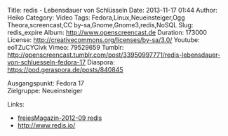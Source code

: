 Title: redis - Lebensdauer von Schlüsseln
Date: 2013-11-17 01:44
Author: Heiko
Category: Video
Tags: Fedora,Linux,Neueinsteiger,Ogg Theora,screencast,CC by-sa,Gnome,Gnome3,redis,NoSQL
Slug: redis_expire
Album: http://www.openscreencast.de
Duration: 173000
License: http://creativecommons.org/licenses/by-sa/3.0/
Youtube: eoTZuCYClvk
Vimeo: 79529659
Tumblr: http://openscreencast.tumblr.com/post/33950997771/redis-lebensdauer-von-schluesseln-fedora-17
Diaspora: https://pod.geraspora.de/posts/840845

Ausgangspunkt: Fedora 17  
Zielgruppe: Neueinsteiger  

Links:

  * [freiesMagazin-2012-09 redis](http://www.freiesmagazin.de/mobil/freiesMagazin-2012-09.html#12_09_redis "Link zu freiesMagazin-2012-09" )
  * <http://www.redis.io/>

